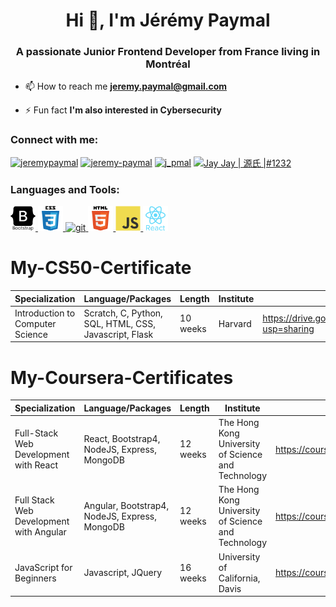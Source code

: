 <h1 align="center">Hi 👋, I'm Jérémy Paymal</h1>
<h3 align="center">A passionate Junior Frontend Developer from France living in Montréal</h3>

- 📫 How to reach me **jeremy.paymal@gmail.com**

- ⚡ Fun fact **I'm also interested in Cybersecurity**

<h3 align="left">Connect with me:</h3>
<p align="left">
<a href="https://twitter.com/jeremypaymal" target="blank"><img align="center" src="https://raw.githubusercontent.com/rahuldkjain/github-profile-readme-generator/master/src/images/icons/Social/twitter.svg" alt="jeremypaymal" height="30" width="40" /></a>
<a href="https://linkedin.com/in/jeremy-paymal" target="blank"><img align="center" src="https://raw.githubusercontent.com/rahuldkjain/github-profile-readme-generator/master/src/images/icons/Social/linked-in-alt.svg" alt="jeremy-paymal" height="30" width="40" /></a>
<a href="https://instagram.com/j_pmal" target="blank"><img align="center" src="https://raw.githubusercontent.com/rahuldkjain/github-profile-readme-generator/master/src/images/icons/Social/instagram.svg" alt="j_pmal" height="30" width="40" /></a>
<a href="https://discord.gg/Jay Jay | 源氏 |#1232" target="blank"><img align="center" src="https://raw.githubusercontent.com/rahuldkjain/github-profile-readme-generator/master/src/images/icons/Social/discord.svg" alt="Jay Jay | 源氏 |#1232" height="30" width="40" /></a>
</p>

<h3 align="left">Languages and Tools:</h3>
<p align="left"> <a href="https://getbootstrap.com" target="_blank" rel="noreferrer"> <img src="https://raw.githubusercontent.com/devicons/devicon/master/icons/bootstrap/bootstrap-plain-wordmark.svg" alt="bootstrap" width="40" height="40"/> </a> <a href="https://www.w3schools.com/css/" target="_blank" rel="noreferrer"> <img src="https://raw.githubusercontent.com/devicons/devicon/master/icons/css3/css3-original-wordmark.svg" alt="css3" width="40" height="40"/> </a> <a href="https://git-scm.com/" target="_blank" rel="noreferrer"> <img src="https://www.vectorlogo.zone/logos/git-scm/git-scm-icon.svg" alt="git" width="40" height="40"/> </a> <a href="https://www.w3.org/html/" target="_blank" rel="noreferrer"> <img src="https://raw.githubusercontent.com/devicons/devicon/master/icons/html5/html5-original-wordmark.svg" alt="html5" width="40" height="40"/> </a> <a href="https://developer.mozilla.org/en-US/docs/Web/JavaScript" target="_blank" rel="noreferrer"> <img src="https://raw.githubusercontent.com/devicons/devicon/master/icons/javascript/javascript-original.svg" alt="javascript" width="40" height="40"/> </a> <a href="https://reactjs.org/" target="_blank" rel="noreferrer"> <img src="https://raw.githubusercontent.com/devicons/devicon/master/icons/react/react-original-wordmark.svg" alt="react" width="40" height="40"/> </a> </p>


# My-CS50-Certificate

| Specialization  | Language/Packages | Length | Institute | Certificate |
| --- | --- | --- | ---  | --- |
| Introduction to Computer Science | Scratch, C, Python, SQL, HTML, CSS, Javascript, Flask | 10 weeks | Harvard  | https://drive.google.com/file/d/1Uop6LWurGjO3TX3lso7UmHgh75EN9FMt/view?usp=sharing |


# My-Coursera-Certificates

| Specialization  | Language/Packages | Length | Institute | Certificate | 
| --- | --- | --- | ---  | --- |
| Full-Stack Web Development with React | React, Bootstrap4, NodeJS, Express, MongoDB | 12 weeks | The Hong Kong University of Science and Technology | https://coursera.org/share/94a2644a7c4650291d01fd08f48b8ac6
| Full Stack Web Development with Angular |  Angular, Bootstrap4, NodeJS, Express, MongoDB | 12 weeks | The Hong Kong University of Science and Technology | https://coursera.org/share/4323b9bc58d9aa316ab1690709e6e881 |
| JavaScript for Beginners |  Javascript, JQuery | 16 weeks | University of California, Davis |https://coursera.org/share/58f758bf8aa3a6b774cd9ec66aaec3d4|
